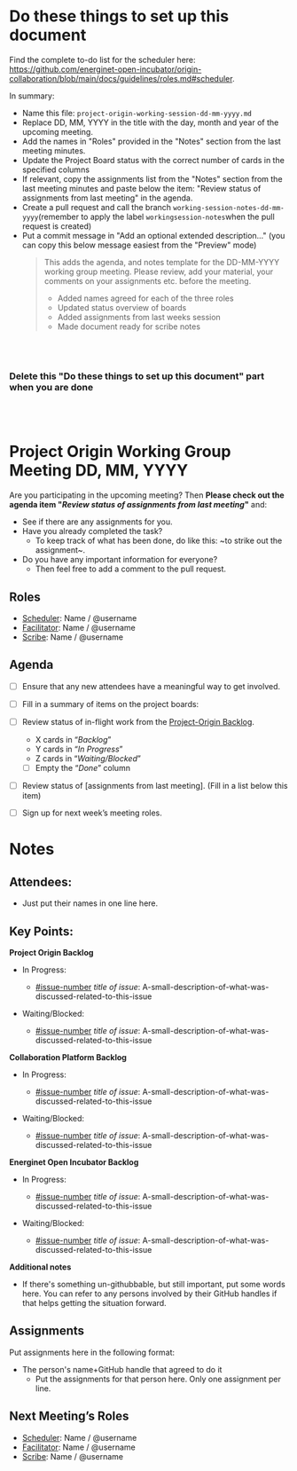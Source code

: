 
# Do these things to set up this document 

Find the complete to-do list for the scheduler here: https://github.com/energinet-open-incubator/origin-collaboration/blob/main/docs/guidelines/roles.md#scheduler. 

In summary: 

* Name this file: `project-origin-working-session-dd-mm-yyyy.md`
* Replace DD, MM, YYYY in the title with the day, month and year of the upcoming meeting. 
* Add the names in "Roles" provided in the "Notes" section from the last meeting minutes. 
* Update the Project Board status with the correct number of cards in the specified columns
* If relevant, copy the assignments list from the "Notes" section from the last meeting minutes and paste below the item: "Review status of assignments from last meeting" in the agenda.
* Create a pull request and call the branch `working-session-notes-dd-mm-yyyy`(remember to apply the label `workingsession-notes`when the pull request is created)
* Put a commit message in "Add an optional extended description..." (you can copy this below message easiest from the "Preview" mode)
  > This adds the agenda, and notes template for the DD-MM-YYYY working group meeting.
  > Please review, add your material, your comments on your assignments etc. before the meeting.
  >
  >* Added names agreed for each of the three roles
  >* Updated status overview of boards
  >* Added assignments from last weeks session
  >* Made document ready for scribe notes

<br/><br/>

### **Delete this "Do these things to set up this document" part when you are done**
<br/><br/>

# Project Origin Working Group Meeting DD, MM, YYYY

Are you participating in the upcoming meeting? Then **Please check out the agenda item "_Review status of assignments from last meeting_"** and:
- See if there are any assignments for you.
- Have you already completed the task?
  - To keep track of what has been done, do like this: ~to strike out the assignment~.
- Do you have any important information for everyone? 
  - Then feel free to add a comment to the pull request.   

## Roles
- [Scheduler]: Name / @username 
- [Facilitator]: Name / @username
- [Scribe]: Name / @username  

## Agenda

- [ ] Ensure that any new attendees have a meaningful way to get involved.
- [ ] Fill in a summary of items on the project boards:
- [ ] Review status of in-flight work from the [Project-Origin Backlog].
  - X cards in “_Backlog_” 
  - Y cards in “_In Progress_” 
  - Z cards in “_Waiting/Blocked_”
  - [ ] Empty the “_Done_” column
- [ ] Review status of [assignments from last meeting]. (Fill in a list below this item)
- [ ] Sign up for next week’s meeting roles.


# Notes

## Attendees:
- Just put their names in one line here.

## Key Points:
**Project Origin Backlog**
- In Progress:
    - [#issue-number](link-to-issue) _title of issue_: A-small-description-of-what-was-discussed-related-to-this-issue
    
- Waiting/Blocked:
    - [#issue-number](link-to-issue) _title of issue_: A-small-description-of-what-was-discussed-related-to-this-issue
    
    
**Collaboration Platform Backlog** 
- In Progress:
    - [#issue-number](link-to-issue) _title of issue_: A-small-description-of-what-was-discussed-related-to-this-issue
    
- Waiting/Blocked:
    - [#issue-number](link-to-issue) _title of issue_: A-small-description-of-what-was-discussed-related-to-this-issue


**Energinet Open Incubator Backlog**
- In Progress:
    - [#issue-number](link-to-issue) _title of issue_: A-small-description-of-what-was-discussed-related-to-this-issue
    
- Waiting/Blocked:
    - [#issue-number](link-to-issue) _title of issue_: A-small-description-of-what-was-discussed-related-to-this-issue
    

**Additional notes**
- If there's something un-githubbable, but still important, put some words here. You can refer to any persons involved by their GitHub handles if that helps getting the situation forward.


## Assignments
Put assignments here in the following format: 

- The person's name+GitHub handle  that agreed to do it
  - Put the assignments for that person here. Only one assignment  per line.

## Next Meeting’s Roles

- [Scheduler]: Name / @username 
- [Facilitator]: Name / @username
- [Scribe]: Name / @username 


<!-- Anchorlinks -->

[Project-Origin Backlog]: https://github.com/orgs/energinet-open-incubator/projects/6/views/1
[Collaboration Platform Backlog]: https://github.com/orgs/energinet-open-incubator/projects/2/views/1
[Energinet Open Incubator Backlog]: https://github.com/orgs/energinet-open-incubator/projects/1/views/1

[Scheduler]: https://github.com/energinet-open-incubator/origin-collaboration/blob/main/docs/guidelines/roles.md#scheduler
[Facilitator]: https://github.com/energinet-open-incubator/origin-collaboration/blob/main/docs/guidelines/roles.md#facilitator
[Scribe]: https://github.com/energinet-open-incubator/origin-collaboration/blob/main/docs/guidelines/roles.md#scribe

[Open Incubator organization]: https://github.com/energinet-open-incubator
[Assignments]: #assignments

<!-- Helping links for Scribe notes to link to issues reviewed during meeting. Just write [#issue-number](helping-link-here/issue-number) -->

<!-- https://github.com/energinet-open-incubator/origin-collaboration/issues/ -->
<!-- https://github.com/energinet-open-incubator/incubator-open-source-ressources/issues/ -->

